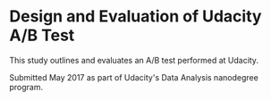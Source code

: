 # Design and Evaluation of Udacity A/B Test

This study outlines and evaluates an A/B test performed at Udacity.

Submitted May 2017 as part of Udacity's Data Analysis nanodegree program.
